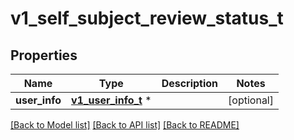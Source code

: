 # v1_self_subject_review_status_t

## Properties
Name | Type | Description | Notes
------------ | ------------- | ------------- | -------------
**user_info** | [**v1_user_info_t**](v1_user_info.md) \* |  | [optional] 

[[Back to Model list]](../README.md#documentation-for-models) [[Back to API list]](../README.md#documentation-for-api-endpoints) [[Back to README]](../README.md)



